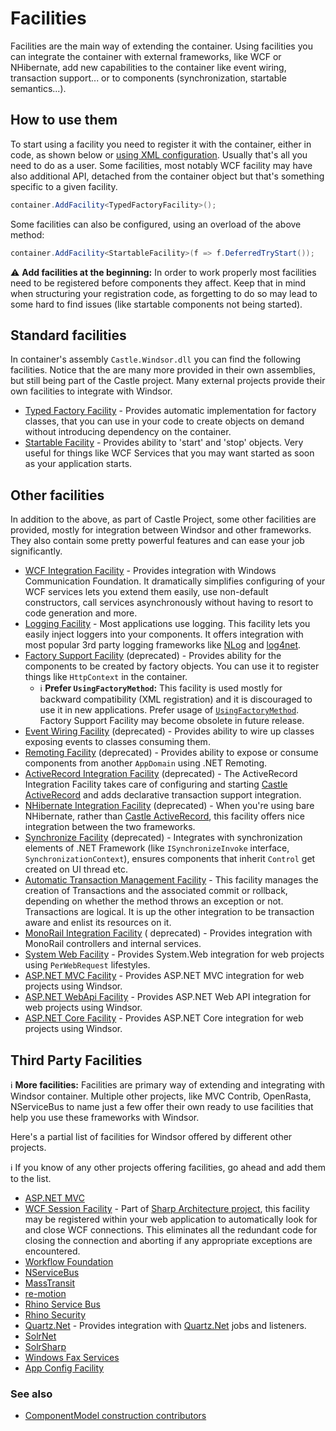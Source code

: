 # Facilities

Facilities are the main way of extending the container. Using facilities you can integrate the container with external
frameworks, like WCF or NHibernate, add new capabilities to the container like event wiring, transaction support... or
to components (synchronization, startable semantics...).

## How to use them

To start using a facility you need to register it with the container, either in code, as shown below
or [using XML configuration](facilities-xml-configuration.md). Usually that's all you need to do as a user. Some
facilities, most notably WCF facility may have also additional API, detached from the container object but that's
something specific to a given facility.

```csharp
container.AddFacility<TypedFactoryFacility>();
```

Some facilities can also be configured, using an overload of the above method:

```csharp
container.AddFacility<StartableFacility>(f => f.DeferredTryStart());
```

:warning: **Add facilities at the beginning:** In order to work properly most facilities need to be registered before
components they affect. Keep that in mind when structuring your registration code, as forgetting to do so may lead to
some hard to find issues (like startable components not being started).

## Standard facilities

In container's assembly `Castle.Windsor.dll` you can find the following facilities. Notice that the are many more
provided in their own assemblies, but still being part of the Castle project. Many external projects provide their own
facilities to integrate with Windsor.

* [Typed Factory Facility](typed-factory-facility.md) - Provides automatic implementation for factory classes, that you
  can use in your code to create objects on demand without introducing dependency on the container.
* [Startable Facility](startable-facility.md) - Provides ability to 'start' and 'stop' objects. Very useful for things
  like WCF Services that you may want started as soon as your application starts.

## Other facilities

In addition to the above, as part of Castle Project, some other facilities are provided, mostly for integration between
Windsor and other frameworks. They also contain some pretty powerful features and can ease your job significantly.

* [WCF Integration Facility](wcf-facility.md) - Provides integration with Windows Communication Foundation. It
  dramatically simplifies configuring of your WCF services lets you extend them easily, use non-default constructors,
  call services asynchronously without having to resort to code generation and more.
* [Logging Facility](logging-facility.md) - Most applications use logging. This facility lets you easily inject loggers
  into your components. It offers integration with most popular 3rd party logging frameworks
  like [NLog](http://nlog-project.org/) and [log4net](http://logging.apache.org/log4net/).
* [Factory Support Facility](https://github.com/castleproject-deprecated/Castle.Windsor.Facilities) (deprecated) -
  Provides ability for the components to be created by factory objects. You can use it to register things like
  `HttpContext` in the container.
	* :information_source: **Prefer `UsingFactoryMethod`:** This facility is used mostly for backward compatibility (XML
	  registration) and it is discouraged to use it in new applications. Prefer usage of [
	  `UsingFactoryMethod`](registering-components-one-by-one.md#using-a-delegate-as-component-factory). Factory Support
	  Facility may become obsolete in future release.
* [Event Wiring Facility](https://github.com/castleproject-deprecated/Castle.Windsor.Facilities) (deprecated) - Provides
  ability to wire up classes exposing events to classes consuming them.
* [Remoting Facility](https://github.com/castleproject-deprecated/Castle.Windsor.Facilities) (deprecated) - Provides
  ability to expose or consume components from another `AppDomain` using .NET Remoting.
* [ActiveRecord Integration Facility](activerecord-integration-facility.md) (deprecated) - The ActiveRecord Integration
  Facility takes care of configuring and starting [Castle ActiveRecord](https://github.com/castleproject/ActiveRecord)
  and adds declarative transaction support integration.
* [NHibernate Integration Facility](nhibernate-facility.md) (deprecated) - When you're using bare NHibernate, rather
  than [Castle ActiveRecord](https://github.com/castleproject/ActiveRecord), this facility offers nice integration
  between the two frameworks.
* [Synchronize Facility](https://github.com/castleproject-deprecated/Castle.Windsor.Facilities) (deprecated) -
  Integrates with synchronization elements of .NET Framework (like `ISynchronizeInvoke` interface,
  `SynchronizationContext`), ensures components that inherit `Control` get created on UI thread etc.
* [Automatic Transaction Management Facility](atm-facility.md) - This facility manages the creation of Transactions and
  the associated commit or rollback, depending on whether the method throws an exception or not. Transactions are
  logical. It is up the other integration to be transaction aware and enlist its resources on it.
* [MonoRail Integration Facility](https://github.com/castleproject/MonoRail/blob/master/MR2/docs/windsor-integration.md) (
  deprecated) - Provides integration with MonoRail controllers and internal services.
* [System Web Facility](systemweb-facility.md) - Provides System.Web integration for web projects using `PerWebRequest`
  lifestyles.
* [ASP.NET MVC Facility](aspnetmvc-facility.md) - Provides ASP.NET MVC integration for web projects using Windsor.
* [ASP.NET WebApi Facility](aspnetwebapi-facility.md) - Provides ASP.NET Web API integration for web projects using
  Windsor.
* [ASP.NET Core Facility](aspnetcore-facility.md) - Provides ASP.NET Core integration for web projects using Windsor.

## Third Party Facilities

:information_source: **More facilities:** Facilities are primary way of extending and integrating with Windsor
container. Multiple other projects, like MVC Contrib, OpenRasta, NServiceBus to name just a few offer their own ready to
use facilities that help you use these frameworks with Windsor.

Here's a partial list of facilities for Windsor offered by different other projects.

:information_source: If you know of any other projects offering facilities, go ahead and add them to the list.

* [ASP.NET MVC](http://mvccontrib.codeplex.com/)
* [WCF Session Facility](https://github.com/sharparchitecture/Sharp-Architecture) - Part
  of [Sharp Architecture project](https://github.com/sharparchitecture/Sharp-Architecture), this facility may be
  registered within your web application to automatically look for and close WCF connections. This eliminates all the
  redundant code for closing the connection and aborting if any appropriate exceptions are encountered.
* [Workflow Foundation](http://using.castleproject.org/display/Contrib/Castle.Windsor.Facilities.WorkflowIntegration)
* [NServiceBus](http://ayende.com/Blog/archive/2008/07/13/Putting-the-container-to-work-Refactoring-NServiceBus-configuration.aspx)
* [MassTransit](https://masstransit-project.com/usage/containers/castlewindsor.html)
* [re-motion](https://www.re-motion.org/blogs/mix/archive/2009/01/21/we-have-a-facility.aspx)
* [Rhino Service Bus](http://hibernatingrhinos.com/open-source/rhino-service-bus/config)
* [Rhino Security](http://bartreyserhove.blogspot.com/2008/08/rhinosecurity-in-practice.html)
* [Quartz.Net](http://github.com/castleprojectcontrib/QuartzNetIntegration) - Provides integration
  with [Quartz.Net](http://quartznet.sourceforge.net/) jobs and listeners.
* [SolrNet](http://code.google.com/p/solrnet/wiki/Initialization)
* [SolrSharp](http://bugsquash.blogspot.com/2008/07/castle-facility-for-solrsharp.html)
* [Windows Fax Services](http://bugsquash.blogspot.com/2008/01/castle-facility-for-windows-fax.html)
* [App Config Facility](https://github.com/adamconnelly/WindsorAppConfigFacility)

### See also

* [ComponentModel construction contributors](componentmodel-construction-contributors.md)
